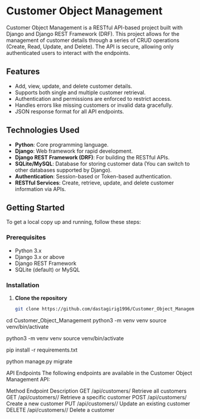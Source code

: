 # Customer Object Management

Customer Object Management is a RESTful API-based project built with Django and Django REST Framework (DRF). This project allows for the management of customer details through a series of CRUD operations (Create, Read, Update, and Delete). The API is secure, allowing only authenticated users to interact with the endpoints.

## Features

- Add, view, update, and delete customer details.
- Supports both single and multiple customer retrieval.
- Authentication and permissions are enforced to restrict access.
- Handles errors like missing customers or invalid data gracefully.
- JSON response format for all API endpoints.

## Technologies Used

- **Python**: Core programming language.
- **Django**: Web framework for rapid development.
- **Django REST Framework (DRF)**: For building the RESTful APIs.
- **SQLite/MySQL**: Database for storing customer data (You can switch to other databases supported by Django).
- **Authentication**: Session-based or Token-based authentication.
- **RESTful Services**: Create, retrieve, update, and delete customer information via APIs.

## Getting Started

To get a local copy up and running, follow these steps:

### Prerequisites

- Python 3.x
- Django 3.x or above
- Django REST Framework
- SQLite (default) or MySQL

### Installation

1. **Clone the repository**

   ```bash
   git clone https://github.com/dastagirig1996/Customer_Object_Management.git


cd Customer_Object_Management
python3 -m venv venv
source venv/bin/activate


python3 -m venv venv
source venv/bin/activate


pip install -r requirements.txt

python manage.py migrate


API Endpoints
The following endpoints are available in the Customer Object Management API:

Method	Endpoint	Description
GET	/api/customers/	Retrieve all customers
GET	/api/customers/<id>/	Retrieve a specific customer
POST	/api/customers/	Create a new customer
PUT	/api/customers/<id>/	Update an existing customer
DELETE	/api/customers/<id>/	Delete a customer




